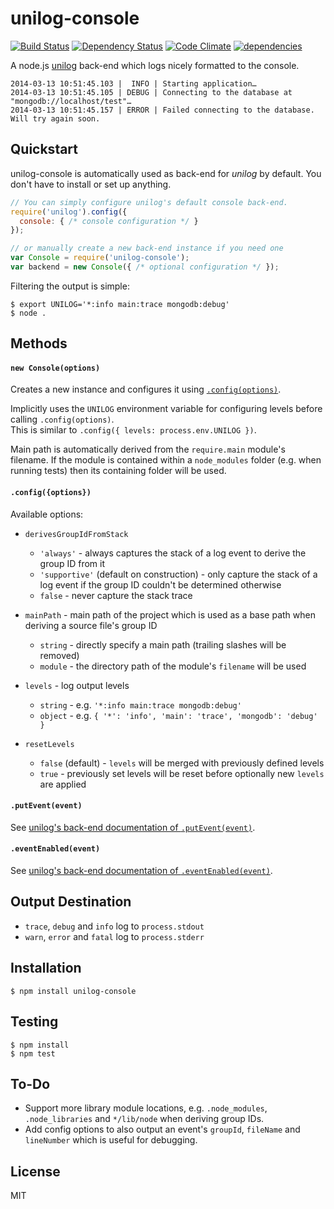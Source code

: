 unilog-console
==============

[![Build Status](https://travis-ci.org/fluidsonic/unilog-console.png?branch=master)](https://travis-ci.org/fluidsonic/unilog-console)
[![Dependency Status](https://gemnasium.com/fluidsonic/unilog-console.png)](https://gemnasium.com/fluidsonic/unilog-console)
[![Code Climate](https://codeclimate.com/github/fluidsonic/unilog-console.png)](https://codeclimate.com/github/fluidsonic/unilog-console)
[![dependencies](https://sourcegraph.com/api/repos/github.com/fluidsonic/unilog-console/badges/dependencies.png)](https://sourcegraph.com/github.com/fluidsonic/unilog-console)

A node.js [unilog](https://github.com/fluidsonic/unilog) back-end which logs nicely formatted to the console.

```
2014-03-13 10:51:45.103 |  INFO | Starting application…
2014-03-13 10:51:45.105 | DEBUG | Connecting to the database at "mongodb://localhost/test"…
2014-03-13 10:51:45.157 | ERROR | Failed connecting to the database. Will try again soon.
```


Quickstart
----------

unilog-console is automatically used as back-end for *unilog* by default. You don't have to install or set up anything.

```javascript
// You can simply configure unilog's default console back-end.
require('unilog').config({
  console: { /* console configuration */ }
});

// or manually create a new back-end instance if you need one
var Console = require('unilog-console');
var backend = new Console({ /* optional configuration */ });
```

Filtering the output is simple:

    $ export UNILOG='*:info main:trace mongodb:debug'
    $ node .



Methods
-------

#### `new Console(options)`

Creates a new instance and configures it using [`.config(options)`](#configoptions).

Implicitly uses the `UNILOG` environment variable for configuring levels before calling `.config(options)`.  
This is similar to `.config({ levels: process.env.UNILOG })`.

Main path is automatically derived from the `require.main` module's filename. If the module is contained within a `node_modules` folder (e.g. when running tests) then its containing folder will be used.


#### `.config({options})`

Available options:

- `derivesGroupIdFromStack`
  - `'always'` - always captures the stack of a log event to derive the group ID from it
  - `'supportive'` (default on construction) - only capture the stack of a log event if the group ID couldn't be determined otherwise
  - `false` - never capture the stack trace

- `mainPath` - main path of the project which is used as a base path when deriving a source file's group ID
  - `string` - directly specify a main path (trailing slashes will be removed)
  - `module` - the directory path of the module's `filename` will be used

- `levels` - log output levels
  - `string` - e.g. `'*:info main:trace mongodb:debug'`
  - `object` - e.g. `{ '*': 'info', 'main': 'trace', 'mongodb': 'debug' }`

- `resetLevels`
  - `false` (default) - `levels` will be merged with previously defined levels
  - `true` - previously set levels will be reset before optionally new `levels` are applied


#### `.putEvent(event)`

See [unilog's back-end documentation of `.putEvent(event)`](https://github.com/fluidsonic/unilog#puteventevent).


#### `.eventEnabled(event)`

See [unilog's back-end documentation of `.eventEnabled(event)`](https://github.com/fluidsonic/unilog#eventenabledevent).



Output Destination
------------------

- `trace`, `debug` and `info` log to `process.stdout`
- `warn`, `error` and `fatal` log to `process.stderr`



Installation
------------

    $ npm install unilog-console



Testing
-------

    $ npm install
    $ npm test



To-Do
-----

- Support more library module locations, e.g. `.node_modules`, `.node_libraries` and `*/lib/node` when deriving group IDs.
- Add config options to also output an event's `groupId`, `fileName` and `lineNumber` which is useful for debugging.



License
-------

MIT
